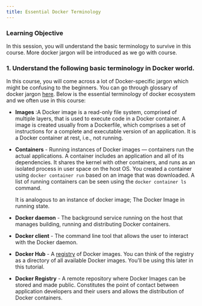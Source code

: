 ```yaml
---
title: Essential Docker Terminology
---
```



### Learning Objective
In this session, you will understand the basic terminology to survive in this course. More docker jargon will be introduced as we go with course.


### 1. Understand the following basic terminology in Docker world.

In this course, you will come across a lot of Docker-specific jargon which might be confusing to the beginners. You can go through glossary of docker jargon [here](https://docs.docker.com/glossary/). Below is the essential terminology of docker ecosystem and we often use in this course:

- **Images** :A Docker image is a read-only file system, comprised of multiple layers, that is used to execute code in a Docker container. A image is created usually from a Dockerfile, which comprises a set of instructions for a complete and executable version of an application. It is a Docker container at rest, i.e., not running.

- **Containers** - Running instances of Docker images &mdash; containers run the actual applications. A container includes an application and all of its dependencies. It shares the kernel with other containers, and runs as an isolated process in user space on the host OS. You created a container using `docker container run` based on an image that was downloaded. A list of running containers can be seen using the `docker container ls` command.

   It is analogous to an instance of docker image; The Docker Image in running state.

- **Docker daemon** - The background service running on the host that manages building, running and distributing Docker containers.

- **Docker client** - The command line tool that allows the user to interact with the Docker daemon.

- **Docker Hub** - A [registry](https://hub.docker.com/explore/) of Docker images. You can think of the registry as a directory of all available Docker images. You'll be using this later in this tutorial.

- **Docker Registry** - A remote repository where Docker Images can be stored and made public. Constitutes the point of contact between application developers and their users and allows the distribution of Docker containers.
